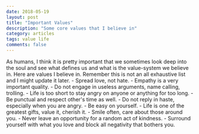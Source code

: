 ```yaml
---
date: 2018-05-19
layout: post
title: "Important Values"
description: "Some core values that I believe in"
category: articles
tags: value life
comments: false
--- 
```


As humans, I think it is pretty important that we sometimes look deep into the soul and see what defines us
and what is the value-system we believe in. Here are values I believe in. Remember this is not an all exhaustive list and I might update it later. - Spread love, not hate. - Empathy is a very important quality. - Do not engage in useless arguments, name calling, trolling. - Life is too short to stay angry on anyone or anything for too long. - Be punctual and respect other's time as well. - Do not reply in haste, especially when you are angry. - Be easy on yourself. - Life is one of the greatest gifts, value it, cherish it. - Smile often, care about those around you. - Never leave an opportunity for a random act of kindness. - Surround yourself with what you love and block all negativity that bothers you. 